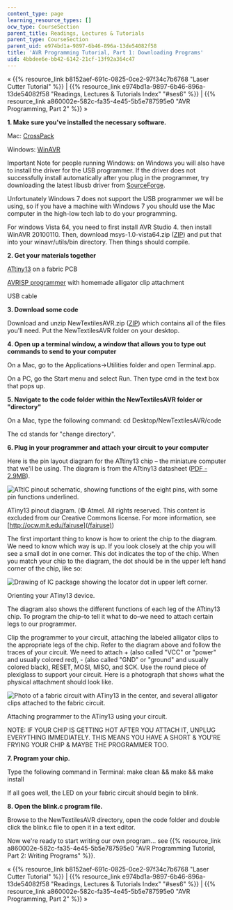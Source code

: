 ```yaml
---
content_type: page
learning_resource_types: []
ocw_type: CourseSection
parent_title: Readings, Lectures & Tutorials
parent_type: CourseSection
parent_uid: e974bd1a-9897-6b46-896a-13de54082f58
title: 'AVR Programming Tutorial, Part 1: Downloading Programs'
uid: 4bbdee6e-bb42-6142-21cf-13f92a364c47
---
```


« {{% resource_link b8152aef-691c-0825-0ce2-97f34c7b6768 "Laser Cutter Tutorial" %}} | {{% resource_link e974bd1a-9897-6b46-896a-13de54082f58 "Readings, Lectures & Tutorials Index" "#ses6" %}} | {{% resource_link a860002e-582c-fa35-4e45-5b5e787595e0 "AVR Programming, Part 2" %}} »

**1\. Make sure you've installed the necessary software.**

Mac: [CrossPack](http://www.obdev.at/products/crosspack/index.html)

Windows: [WinAVR](http://winavr.sourceforge.net/index.html)

Important Note for people running Windows: on Windows you will also have to install the driver for the USB programmer. If the driver does not successfully install automatically after you plug in the programmer, try downloading the latest libusb driver from [SourceForge](http://sourceforge.net/projects/libusb-win32/files/libusb-win32-releases/).

Unfortunately Windows 7 does not support the USB programmer we will be using, so if you have a machine with Windows 7 you should use the Mac computer in the high-low tech lab to do your programming.

For windows Vista 64, you need to first install AVR Studio 4. then install WinAVR 20100110. Then, download msys-1.0-vista64.zip ([ZIP](https://courses.media.mit.edu/2010spring/mas962/2010/uploads/Main/msys-1.0-vista.zip)) and put that into your winavr/utils/bin directory. Then things should compile.

**2\. Get your materials together**

[ATtiny13](http://search.digikey.com/scripts/DkSearch/dksus.dll?Detail&name=ATTINY13V-10PU-ND) on a fabric PCB

[AVRISP programmer](http://search.digikey.com/scripts/DkSearch/dksus.dll?Cat=2621880&k=avrisp) with homemade alligator clip attachment

USB cable

**3\. Download some code**

Download and unzip NewTextilesAVR.zip ([ZIP](https://courses.media.mit.edu/2010spring/mas962/2010/uploads/Main/NewTextilesAVR.zip)) which contains all of the files you'll need. Put the NewTextilesAVR folder on your desktop.

**4\. Open up a terminal window, a window that allows you to type out commands to send to your computer**

On a Mac, go to the Applications→Utilities folder and open Terminal.app.

On a PC, go the Start menu and select Run. Then type cmd in the text box that pops up.

**5\. Navigate to the code folder within the NewTextilesAVR folder or "directory"**

On a Mac, type the following command: cd Desktop/NewTextilesAVR/code

The cd stands for "change directory".

**6\. Plug in your programmer and attach your circuit to your computer**

Here is the pin layout diagram for the ATtiny13 chip – the miniature computer that we'll be using. The diagram is from the ATtiny13 datasheet ([PDF - 2.9MB](http://www.atmel.com/dyn/resources/prod_documents/doc2535.pdf)).

![ATtIC pinout schematic, showing functions of the eight pins, with some pin functions underlined.](/courses/media-arts-and-sciences/mas-962-special-topics-new-textiles-spring-2010/readings-lectures-tutorials/tut06_avr1/ATtiny13.gif)

ATiny13 pinout diagram. (© Atmel. All rights reserved. This content is excluded from our Creative Commons license. For more information, see [http://ocw.mit.edu/fairuse](/fairuse))

The first important thing to know is how to orient the chip to the diagram. We need to know which way is up. If you look closely at the chip you will see a small dot in one corner. This dot indicates the top of the chip. When you match your chip to the diagram, the dot should be in the upper left hand corner of the chip, like so:

![Drawing of IC package showing the locator dot in upper left corner.](/courses/media-arts-and-sciences/mas-962-special-topics-new-textiles-spring-2010/readings-lectures-tutorials/tut06_avr1/ATtiny13Dot.gif)

Orienting your ATiny13 device.

The diagram also shows the different functions of each leg of the ATtiny13 chip. To program the chip–to tell it what to do–we need to attach certain legs to our programmer.

Clip the programmer to your circuit, attaching the labeled alligator clips to the appropriate legs of the chip. Refer to the diagram above and follow the traces of your circuit. We need to attach + (also called "VCC" or "power" and usually colored red), - (also called "GND" or "ground" and usually colored black), RESET, MOSI, MISO, and SCK. Use the round piece of plexiglass to support your circuit. Here is a photograph that shows what the physical attachment should look like.

![Photo of a fabric circuit with ATiny13 in the center, and several alligator clips attached to the fabric circuit.](/courses/media-arts-and-sciences/mas-962-special-topics-new-textiles-spring-2010/readings-lectures-tutorials/tut06_avr1/ATtiny_13_program.jpg)

Attaching programmer to the ATiny13 using your circuit.

NOTE: IF YOUR CHIP IS GETTING HOT AFTER YOU ATTACH IT, UNPLUG EVERYTHING IMMEDIATELY. THIS MEANS YOU HAVE A SHORT & YOU'RE FRYING YOUR CHIP & MAYBE THE PROGRAMMER TOO.

**7\. Program your chip.**

Type the following command in Terminal: make clean && make && make install

If all goes well, the LED on your fabric circuit should begin to blink.

**8\. Open the blink.c program file.**

Browse to the NewTextilesAVR directory, open the code folder and double click the blink.c file to open it in a text editor.

Now we're ready to start writing our own program... see {{% resource_link a860002e-582c-fa35-4e45-5b5e787595e0 "AVR Programming Tutorial, Part 2: Writing Programs" %}}.

« {{% resource_link b8152aef-691c-0825-0ce2-97f34c7b6768 "Laser Cutter Tutorial" %}} | {{% resource_link e974bd1a-9897-6b46-896a-13de54082f58 "Readings, Lectures & Tutorials Index" "#ses6" %}} | {{% resource_link a860002e-582c-fa35-4e45-5b5e787595e0 "AVR Programming, Part 2" %}} »
